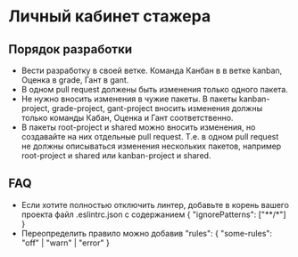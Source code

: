 # Личный кабинет стажера
## Порядок разработки
* Вести разработку в своей ветке. Команда Канбан в в ветке kanban, Оценка в grade, Гант в gant.
* В одном pull request должены быть изменения только одного пакета. 
* Не нужно вносить изменения в чужие пакеты. В пакеты 
kanban-project, grade-project, gant-project вносить изменения должны только команды Кабан, Оценка и Гант соответственно.
* В пакеты root-project и shared можно вносить изменения, но создавайте на них отдельные pull request. Т.е. в одном pull request не должны описываться изменения нескольких пакетов, например root-project и shared или kanban-project и shared.
## FAQ
* Если хотите полностью отключить линтер, добавьте в корень вашего проекта файл .eslintrc.json с содержанием { "ignorePatterns": ["**/*"] }
* Переопределить правило можно добавив "rules": { "some-rules": "off" | "warn" | "error" }